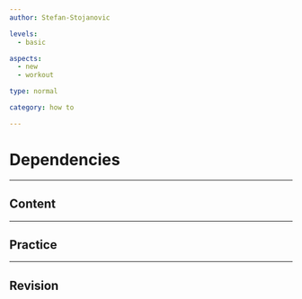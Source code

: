 ```yaml
---
author: Stefan-Stojanovic

levels:
  - basic

aspects:
  - new
  - workout

type: normal

category: how to

---
```


# Dependencies

---
## Content


---
## Practice


---
## Revision


